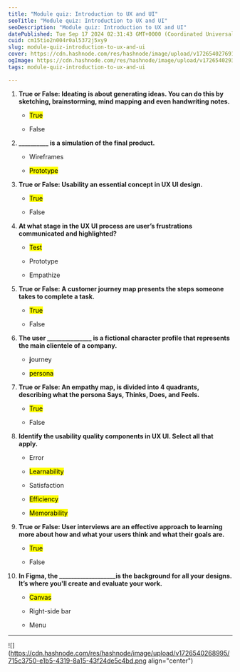 ```yaml
---
title: "Module quiz: Introduction to UX and UI"
seoTitle: "Module quiz: Introduction to UX and UI"
seoDescription: "Module quiz: Introduction to UX and UI"
datePublished: Tue Sep 17 2024 02:31:43 GMT+0000 (Coordinated Universal Time)
cuid: cm15tio2n004r0al5372j5xy9
slug: module-quiz-introduction-to-ux-and-ui
cover: https://cdn.hashnode.com/res/hashnode/image/upload/v1726540276910/56b3d837-e50c-452b-9145-389b2bbf4931.jpeg
ogImage: https://cdn.hashnode.com/res/hashnode/image/upload/v1726540293474/63bafa85-5a86-4f80-8754-7f3a5ff8422b.jpeg
tags: module-quiz-introduction-to-ux-and-ui

---
```


1. **True or False: Ideating is about generating ideas. You can do this by sketching, brainstorming, mind mapping and even handwriting notes.** 
    
    * <mark>True</mark>
        
    * False
        
2. **\_\_\_\_\_\_\_\_\_\_ is a simulation of the final product.**
    
    * Wireframes
        
    * <mark>Prototype</mark>
        
3. **True or False: Usability an essential concept in UX UI design.**
    
    * <mark>True</mark>
        
    * False
        
4. **At what stage in the UX UI process are user’s frustrations communicated and highlighted?**
    
    * <mark>Test</mark>
        
    * Prototype
        
    * Empathize
        
5. **True or False: A customer journey map presents the steps someone takes to complete a task.**
    
    * <mark>True</mark>
        
    * False
        
6. **The user \_\_\_\_\_\_\_\_\_\_\_\_\_\_\_ is a fictional character profile that represents the main clientele of a company.**
    
    * **j**ourney
        
    * <mark>persona</mark>
        
7. **True or False: An empathy map, is divided into 4 quadrants, describing what the persona Says, Thinks, Does, and Feels.**
    
    * <mark>True</mark>
        
    * False
        
8. **Identify the usability quality components in UX UI. Select all that apply.**
    
    * Error
        
    * <mark>Learnability</mark>
        
    * Satisfaction
        
    * <mark>Efficiency</mark>
        
    * <mark>Memorability</mark>
        
9. **True or False: User interviews are an effective approach to learning more about how and what your users think and what their goals are.**
    
    * <mark>True</mark>
        
    * False
        
10. **In Figma, the \_\_\_\_\_\_\_\_\_\_\_\_\_\_\_\_\_\_\_is the background for all your designs. It’s where you'll create and evaluate your work.**
    
    * <mark>Canvas</mark>
        
    * Right-side bar
        
    * Menu
        

---

![](https://cdn.hashnode.com/res/hashnode/image/upload/v1726540268995/715c3750-e1b5-4319-8a15-43f24de5c4bd.png align="center")